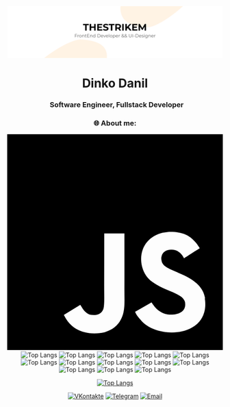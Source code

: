 [![Header](https://github.com/TheStrikeM/thestrikem/blob/main/thestrikem.png)](https://vk.com/thestrikem)

<h1 align="center">Dinko Danil</h1>
<h3 align="center">&nbsp; Software Engineer, Fullstack Developer</h3>


<h3 align="center">🌐 About me:</h3>
<p align="center">
  <svg role="img" viewBox="0 0 24 24" xmlns="http://www.w3.org/2000/svg"><title>JavaScript</title><path d="M0 0h24v24H0V0zm22.034 18.276c-.175-1.095-.888-2.015-3.003-2.873-.736-.345-1.554-.585-1.797-1.14-.091-.33-.105-.51-.046-.705.15-.646.915-.84 1.515-.66.39.12.75.42.976.9 1.034-.676 1.034-.676 1.755-1.125-.27-.42-.404-.601-.586-.78-.63-.705-1.469-1.065-2.834-1.034l-.705.089c-.676.165-1.32.525-1.71 1.005-1.14 1.291-.811 3.541.569 4.471 1.365 1.02 3.361 1.244 3.616 2.205.24 1.17-.87 1.545-1.966 1.41-.811-.18-1.26-.586-1.755-1.336l-1.83 1.051c.21.48.45.689.81 1.109 1.74 1.756 6.09 1.666 6.871-1.004.029-.09.24-.705.074-1.65l.046.067zm-8.983-7.245h-2.248c0 1.938-.009 3.864-.009 5.805 0 1.232.063 2.363-.138 2.711-.33.689-1.18.601-1.566.48-.396-.196-.597-.466-.83-.855-.063-.105-.11-.196-.127-.196l-1.825 1.125c.305.63.75 1.172 1.324 1.517.855.51 2.004.675 3.207.405.783-.226 1.458-.691 1.811-1.411.51-.93.402-2.07.397-3.346.012-2.054 0-4.109 0-6.179l.004-.056z"/></svg>
  <img alt="Top Langs" src="https://img.shields.io/badge/JavaScript-000000?style=for-the-badge&logo=JavaScript"/>
  <img alt="Top Langs" src="https://img.shields.io/badge/Python-000000?style=for-the-badge&logo=Python"/>
  <img alt="Top Langs" src="https://img.shields.io/badge/React-000000?style=for-the-badge&logo=React"/>
  <img alt="Top Langs" src="https://img.shields.io/badge/Redux-000000?style=for-the-badge&logo=Redux"/>
  <img alt="Top Langs" src="https://img.shields.io/badge/NestJS-000000?style=for-the-badge&logo=NestJS"/>
  <img alt="Top Langs" src="https://img.shields.io/badge/HTML5-000000?style=for-the-badge&logo=HTML5"/>
  <img alt="Top Langs" src="https://img.shields.io/badge/CSS3-000000?style=for-the-badge&logo=CSS3"/>
  <img alt="Top Langs" src="https://img.shields.io/badge/Bootstrap-000000?style=for-the-badge&logo=Bootstrap"/>
  <img alt="Top Langs" src="https://img.shields.io/badge/Visual%20Studio%20Code-000000?style=for-the-badge&logo=visual-studio-code"/>
  <img alt="Top Langs" src="https://img.shields.io/badge/Git-000000?style=for-the-badge&logo=Git"/>
  <img alt="Top Langs" src="https://img.shields.io/badge/GitHub-000000?style=for-the-badge&logo=GitHub"/>
  <img alt="Top Langs" src="https://img.shields.io/badge/Photoshop-000000?style=for-the-badge&logo=Photoshop"/>
  <img alt="Top Langs" src="https://img.shields.io/badge/Figma-000000?style=for-the-badge&logo=Figma"/>
</p>


<p align="center">
<a href="https://github.com/thestrikem/github-readme-stats"><img alt="Top Langs" src="https://github-readme-stats.vercel.app/api?username=thestrikem&show_icons=true" /></a>
</p>
<p align="center">
<a href="https://vk.com/thestrikem/"><img alt="VKontakte" src="https://img.shields.io/badge/ВКонтакте-thestrikem-blue?style=flat-square&logo=vk"></a>
<a href="https://telegram.com/thestrikem/"><img alt="Telegram" src="https://img.shields.io/badge/Telegram-thestrikem-blue?style=flat-square&logo=Telegram"></a>
<a href="mailto:dinkodanil@gmail.com"><img alt="Email" src="https://img.shields.io/badge/Email-dinkodanil@gmail.com-blue?style=flat-square&logo=gmail"></a>
</p>
